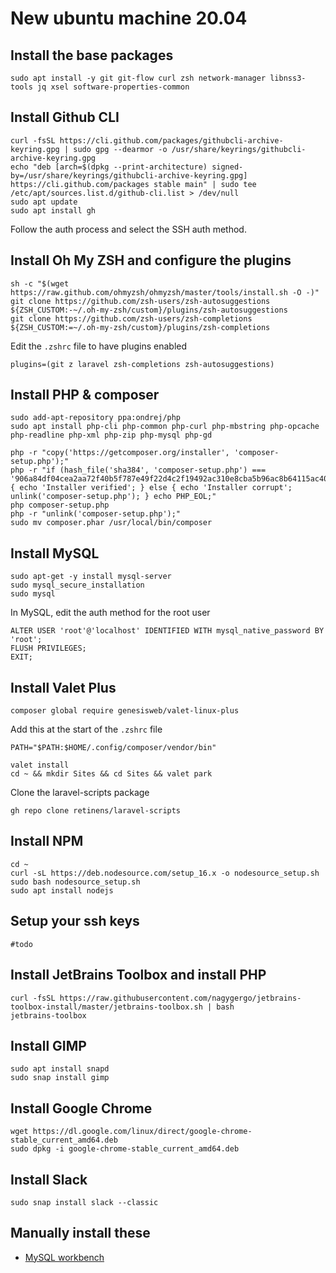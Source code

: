 # New ubuntu machine 20.04

## Install the base packages

```shell
sudo apt install -y git git-flow curl zsh network-manager libnss3-tools jq xsel software-properties-common
```

## Install Github CLI

```shell
curl -fsSL https://cli.github.com/packages/githubcli-archive-keyring.gpg | sudo gpg --dearmor -o /usr/share/keyrings/githubcli-archive-keyring.gpg
echo "deb [arch=$(dpkg --print-architecture) signed-by=/usr/share/keyrings/githubcli-archive-keyring.gpg] https://cli.github.com/packages stable main" | sudo tee /etc/apt/sources.list.d/github-cli.list > /dev/null
sudo apt update
sudo apt install gh
```
Follow the auth process and select the SSH auth method.


## Install Oh My ZSH and configure the plugins

```shell
sh -c "$(wget https://raw.github.com/ohmyzsh/ohmyzsh/master/tools/install.sh -O -)"
git clone https://github.com/zsh-users/zsh-autosuggestions ${ZSH_CUSTOM:-~/.oh-my-zsh/custom}/plugins/zsh-autosuggestions
git clone https://github.com/zsh-users/zsh-completions ${ZSH_CUSTOM:=~/.oh-my-zsh/custom}/plugins/zsh-completions
```

Edit the `.zshrc` file to have plugins enabled
```
plugins=(git z laravel zsh-completions zsh-autosuggestions)
```

## Install PHP & composer

```shell
sudo add-apt-repository ppa:ondrej/php
sudo apt install php-cli php-common php-curl php-mbstring php-opcache php-readline php-xml php-zip php-mysql php-gd
```
```shell
php -r "copy('https://getcomposer.org/installer', 'composer-setup.php');"
php -r "if (hash_file('sha384', 'composer-setup.php') === '906a84df04cea2aa72f40b5f787e49f22d4c2f19492ac310e8cba5b96ac8b64115ac402c8cd292b8a03482574915d1a8') { echo 'Installer verified'; } else { echo 'Installer corrupt'; unlink('composer-setup.php'); } echo PHP_EOL;"
php composer-setup.php
php -r "unlink('composer-setup.php');"
sudo mv composer.phar /usr/local/bin/composer
```

## Install MySQL

```shell
sudo apt-get -y install mysql-server
sudo mysql_secure_installation
sudo mysql
```
In MySQL, edit the auth method for the root user
```mysql
ALTER USER 'root'@'localhost' IDENTIFIED WITH mysql_native_password BY 'root';
FLUSH PRIVILEGES;
EXIT;
```

## Install Valet Plus

```shell
composer global require genesisweb/valet-linux-plus
```

Add this at the start of the `.zshrc` file
```
PATH="$PATH:$HOME/.config/composer/vendor/bin"
```

```shell
valet install
cd ~ && mkdir Sites && cd Sites && valet park
```

Clone the laravel-scripts package
```shell
gh repo clone retinens/laravel-scripts
```

## Install NPM

```shell
cd ~
curl -sL https://deb.nodesource.com/setup_16.x -o nodesource_setup.sh
sudo bash nodesource_setup.sh
sudo apt install nodejs
```

## Setup your ssh keys
```shell
#todo
```

## Install JetBrains Toolbox and install PHP
```shell
curl -fsSL https://raw.githubusercontent.com/nagygergo/jetbrains-toolbox-install/master/jetbrains-toolbox.sh | bash
jetbrains-toolbox
```

## Install GIMP
```shell
sudo apt install snapd
sudo snap install gimp
```

## Install Google Chrome
```shell
wget https://dl.google.com/linux/direct/google-chrome-stable_current_amd64.deb
sudo dpkg -i google-chrome-stable_current_amd64.deb
```

## Install Slack
```shell
sudo snap install slack --classic
```

## Manually install these 

* [MySQL workbench](https://dev.mysql.com/downloads/workbench/)
